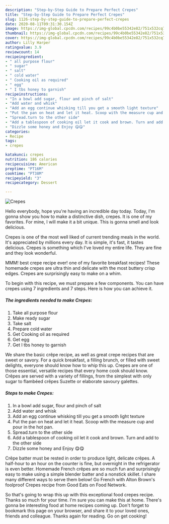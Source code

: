```yaml
---
description: "Step-by-Step Guide to Prepare Perfect Crepes"
title: "Step-by-Step Guide to Prepare Perfect Crepes"
slug: 1126-step-by-step-guide-to-prepare-perfect-crepes
date: 2020-08-11T09:31:30.154Z
image: https://img-global.cpcdn.com/recipes/99c4b0be55342e82/751x532cq70/crepes-recipe-main-photo.jpg
thumbnail: https://img-global.cpcdn.com/recipes/99c4b0be55342e82/751x532cq70/crepes-recipe-main-photo.jpg
cover: https://img-global.cpcdn.com/recipes/99c4b0be55342e82/751x532cq70/crepes-recipe-main-photo.jpg
author: Lilly Harper
ratingvalue: 3.9
reviewcount: 14
recipeingredient:
- " all purpose flour"
- " sugar"
- " salt"
- " cold water"
- " Cooking oil as required"
- " egg"
- " I tbs honey to garnish"
recipeinstructions:
- "In a bowl add sugar, flour and pinch of salt"
- "Add water and whisk"
- "Add an egg continue whisking till you get a smooth light texture"
- "Put the pan on heat and let it heat. Scoop with the measure cup and pour in the hot pan."
- "Spread.turn to the other side"
- "Add a tablespoon of cooking oil let it cook and brown. Turn and add to the other side"
- "Dizzle some honey and Enjoy 😋😋"
categories:
- Recipe
tags:
- crepes

katakunci: crepes 
nutrition: 186 calories
recipecuisine: American
preptime: "PT16M"
cooktime: "PT38M"
recipeyield: "3"
recipecategory: Dessert

---
```



![Crepes](https://img-global.cpcdn.com/recipes/99c4b0be55342e82/751x532cq70/crepes-recipe-main-photo.jpg)

Hello everybody, hope you're having an incredible day today. Today, I'm gonna show you how to make a distinctive dish, crepes. It is one of my favorites. For mine, I will make it a bit unique. This is gonna smell and look delicious.

Crepes is one of the most well liked of current trending meals in the world. It's appreciated by millions every day. It is simple, it's fast, it tastes delicious. Crepes is something which I've loved my entire life. They are fine and they look wonderful.

MMM! best crepe recipe ever! one of my favorite breakfast recipes! These homemade crepes are ultra thin and delicate with the most buttery crisp edges. Crepes are surprisingly easy to make on a whim.


To begin with this recipe, we must prepare a few components. You can have crepes using 7 ingredients and 7 steps. Here is how you can achieve it.

<!--inarticleads1-->

##### The ingredients needed to make Crepes:

1. Take  all purpose flour
1. Make ready  sugar
1. Take  salt
1. Prepare  cold water
1. Get  Cooking oil as required
1. Get  egg
1. Get  I tbs honey to garnish


We share the basic crêpe recipe, as well as great crepe recipes that are sweet or savory. For a quick breakfast, a filling brunch, or filled with sweet delights, everyone should know how to whip this up. Crepes are one of those essential, versatile recipes that every home cook should know. Crêpes are served with a variety of fillings, from the simplest with only sugar to flambéed crêpes Suzette or elaborate savoury galettes. 

<!--inarticleads2-->

##### Steps to make Crepes:

1. In a bowl add sugar, flour and pinch of salt
1. Add water and whisk
1. Add an egg continue whisking till you get a smooth light texture
1. Put the pan on heat and let it heat. Scoop with the measure cup and pour in the hot pan.
1. Spread.turn to the other side
1. Add a tablespoon of cooking oil let it cook and brown. Turn and add to the other side
1. Dizzle some honey and Enjoy 😋😋


Crêpe batter must be rested in order to produce light, delicate crêpes. A half-hour to an hour on the counter is fine, but overnight in the refrigerator is even better. Homemade French crêpes are so much fun and surprisingly easy to make using a simple blender batter and a nonstick skillet. I share many different ways to serve them below! Go French with Alton Brown&#39;s foolproof Crepes recipe from Good Eats on Food Network. 

So that's going to wrap this up with this exceptional food crepes recipe. Thanks so much for your time. I'm sure you can make this at home. There's gonna be interesting food at home recipes coming up. Don't forget to bookmark this page on your browser, and share it to your loved ones, friends and colleague. Thanks again for reading. Go on get cooking!
